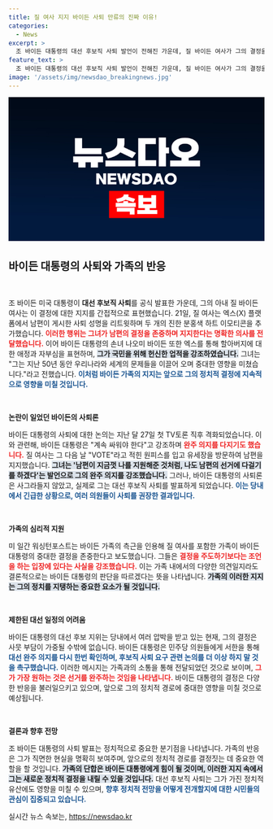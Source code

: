 ```yaml
---
title: 질 여사 지지 바이든 사퇴 만류의 진짜 이유!
categories:
  - News
excerpt: >
  조 바이든 대통령의 대선 후보직 사퇴 발언이 전해진 가운데, 질 바이든 여사가 그의 결정을 지지하며 감정 어린 리트윗을 남겼습니다. 가족은 그를 자랑스럽게 여기며, 정치적 압박 속에서도 굳건한 의지를 보여줍니다. 바이든 가족의 반응은 과연 어떤 의미일까요? 클릭해 확인해 보세요!
feature_text: >
  조 바이든 대통령의 대선 후보직 사퇴 발언이 전해진 가운데, 질 바이든 여사가 그의 결정을 지지하며 감정 어린 리트윗을 남겼습니다. 가족은 그를 자랑스럽게 여기며, 정치적 압박 속에서도 굳건한 의지를 보여줍니다. 바이든 가족의 반응은 과연 어떤 의미일까요? 클릭해 확인해 보세요!
image: '/assets/img/newsdao_breakingnews.jpg'
---
```


<p><img src="/assets/img/newsdao_breakingnews.jpg" alt="ranknews 속보" /></p>

<h2 data-ke-size="size26">바이든 대통령의 사퇴와 가족의 반응</h2>

<p data-ke-size="size16">&nbsp;</p>

<p>조 바이든 미국 대통령이 <b>대선 후보직 사퇴</b>를 공식 발표한 가운데, 그의 아내 질 바이든 여사는 이 결정에 대한 지지를 간접적으로 표현했습니다. 21일, 질 여사는 엑스(X) 플랫폼에서 남편이 게시한 사퇴 성명을 리트윗하며 두 개의 진한 분홍색 하트 이모티콘을 추가했습니다. <b><span style="color: #ee2323;">이러한 행위는 그녀가 남편의 결정을 존중하며 지지한다는 명확한 의사를 전달했습니다.</span></b> 이어 바이든 대통령의 손녀 나오미 바이든 또한 엑스를 통해 할아버지에 대한 애정과 자부심을 표현하며, <b><span style="background-color: #21538527;">그가 국민을 위해 헌신한 업적을 강조하였습니다.</span></b> 그녀는 "그는 지난 50년 동안 우리나라와 세계의 문제들을 이끌어 오며 중대한 영향을 미쳤습니다."라고 전했습니다. <b><span style="color: #1a5490;">이처럼 바이든 가족의 지지는 앞으로 그의 정치적 결정에 지속적으로 영향을 미칠 것입니다.</span></b></p>

<p data-ke-size="size16">&nbsp;</p>

<p><b>논란이 일었던 바이든의 사퇴론</b></p>

<p>바이든 대통령의 사퇴에 대한 논의는 지난 달 27일 첫 TV토론 직후 격화되었습니다. 이와 관련해, 바이든 대통령은 "계속 싸워야 한다"고 강조하며 <b><span style="color: #ee2323;">완주 의지를 다지기도 했습니다.</span></b> 질 여사는 그 다음 날 "VOTE"라고 적힌 원피스를 입고 유세장을 방문하여 남편을 지지했습니다. <b><span style="background-color: #21538527;">그녀는 '남편이 지금껏 나를 지원해준 것처럼, 나도 남편의 선거에 다걸기를 하겠다'는 발언으로 그의 완주 의지를 강조했습니다.</span></b> 그러나, 바이든 대통령의 사퇴론은 사그라들지 않았고, 실제로 그는 대선 후보직 사퇴를 발표하게 되었습니다. <b><span style="color: #1a5490;">이는 당내에서 긴급한 상황으로, 여러 의원들이 사퇴를 권장한 결과입니다.</span></b></p>

<p data-ke-size="size16">&nbsp;</p>

<p><b>가족의 심리적 지원</b></p>

<p>미 일간 워싱턴포스트는 바이든 가족의 측근을 인용해 질 여사를 포함한 가족이 바이든 대통령의 중대한 결정을 존중한다고 보도했습니다. 그들은 <b><span style="color: #ee2323;">결정을 주도하기보다는 조언을 하는 입장에 있다는 사실을 강조했습니다.</span></b> 이는 가족 내에서의 다양한 의견일지라도 결론적으로는 바이든 대통령의 판단을 따르겠다는 뜻을 나타냅니다. <b><span style="background-color: #21538527;">가족의 이러한 지지는 그의 정치를 지탱하는 중요한 요소가 될 것입니다.</span></b></p>

<p data-ke-size="size16">&nbsp;</p>

<p><b>제한된 대선 일정의 어려움</b></p>

<p>바이든 대통령의 대선 후보 지위는 당내에서 여러 압박을 받고 있는 현재, 그의 결정은 사뭇 부담이 가중될 수밖에 없습니다. 바이든 대통령은 민주당 의원들에게 서한을 통해 <b><span style="color: #1a5490;">대선 완주 의지를 다시 한번 확인하며, 후보직 사퇴 요구 관련 논의를 더 이상 하지 말 것을 촉구했습니다.</span></b> 이러한 메시지는 가족과의 소통을 통해 전달되었던 것으로 보이며, <b><span style="color: #ee2323;">그가 가장 원하는 것은 선거를 완주하는 것임을 나타냅니다.</span></b> 바이든 대통령의 결정은 다양한 반응을 불러일으키고 있으며, 앞으로 그의 정치적 경로에 중대한 영향을 미칠 것으로 예상됩니다.</p>

<p data-ke-size="size16">&nbsp;</p>

<p><b>결론과 향후 전망</b></p>

<p>조 바이든 대통령의 사퇴 발표는 정치적으로 중요한 분기점을 나타냅니다. 가족의 반응은 그가 직면한 현실을 명확히 보여주며, 앞으로의 정치적 경로를 결정짓는 데 중요한 역할을 할 것입니다. <b><span style="background-color: #21538527;">가족의 단합은 바이든 대통령에게 힘이 될 것이며, 이러한 지지 속에서 그는 새로운 정치적 결정을 내릴 수 있을 것입니다.</span></b> 대선 후보직 사퇴는 그가 가진 정치적 유산에도 영향을 미칠 수 있으며, <b><span style="color: #1a5490;">향후 정치적 전망을 어떻게 전개할지에 대한 시민들의 관심이 집중되고 있습니다.</span></b></p>
실시간 뉴스 속보는, <a href="https://newsdao.kr" rel="dofollow">https://newsdao.kr</a>



